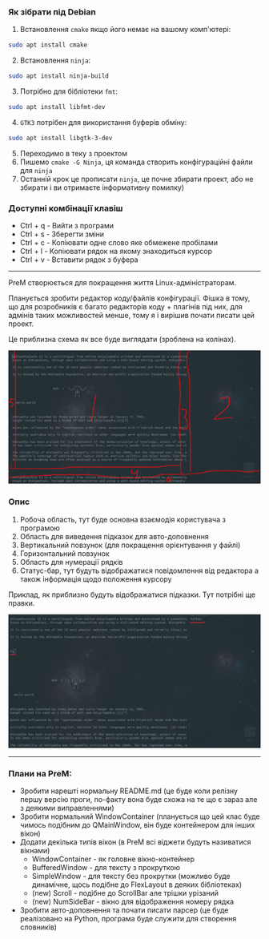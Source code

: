 
### Як зібрати під Debian

1) Встановлення `cmake` якщо його немає на вашому комп'ютері:
```bash
sudo apt install cmake
```
2) Встановлення `ninja`:
```bash
sudo apt install ninja-build
```
3) Потрібно для бібліотеки `fmt`:
```bash
sudo apt install libfmt-dev
```
4) `GTK3` потрібен для використання буферів обміну:
```bash
sudo apt install libgtk-3-dev
```
5) Переходимо в теку з проектом
6) Пишемо `cmake -G Ninja`, ця команда створить конфігураційні файли для `ninja`
7) Останній крок це прописати `ninja`, це почне збирати проект, або не збирати і ви отримаєте інформативну помилку)


### Доступні комбінації клавіш
* Ctrl + q - Вийти з програми
* Ctrl + s - Зберегти зміни
* Ctrl + c - Копіювати одне слово яке обмежене пробілами
* Ctrl + l - Копіювати рядок на якому знаходиться курсор
* Ctrl + v - Вставити рядок з буфера



<hr>

PreM створюється для покращення життя Linux-адміністраторам.

Планується зробити редактор коду/файлів конфігурації. Фішка в тому, що для розробників є багато редакторів коду + плагінів під них, для адмінів таких можливостей менше, тому я і вирішив почати писати цей проект.


Це приблизна схема як все буде виглядати (зроблена на колінах).

![](images/editor/scheme.png)
<br>

### Опис
1. Робоча область, тут буде основна взаємодія користувача з програмою
2. Область для виведення підказок для авто-доповнення
3. Вертикальний повзунок (для покращення орієнтування у файлі)
4. Горизонтальний повзунок
5. Область для нумерації рядків
6. Статус-бар, тут будуть відображатися повідомлення від редактора а також інформація щодо положення курсору



Приклад, як приблизно будуть відображатися підказки. Тут потрібні ще правки.

![](images/editor/trie.png)
<br>


<hr>

### Плани на PreM:
* Зробити нарешті нормальну README.md (це буде коли релізну першу версію проги, по-факту вона буде схожа на те що є зараз але з деякими виправленнями)
* Зробити нормальний WindowContainer (планується що цей клас буде чимось подібним до QMainWindow, він буде контейнером для інших вікон)
* Додати декілька типів вікон (в PreM всі віджети будуть називатися вікнами)
    * WindowContainer - як головне вікно-контейнер
    * BufferedWindow - для тексту з прокруткою
    * SimpleWindow - для тексту без прокрутки (можливо буде динамічне, щось подібне до FlexLayout в деяких бібліотеках)
    * (new) Scroll - подібне до ScrollBar але трішки урізаний
    * (new) NumSideBar - вікно для відображення номеру рядка
* Зробити авто-доповнення та почати писати парсер (це буде реалізовано на Python, програма буде служити для створення словників)
